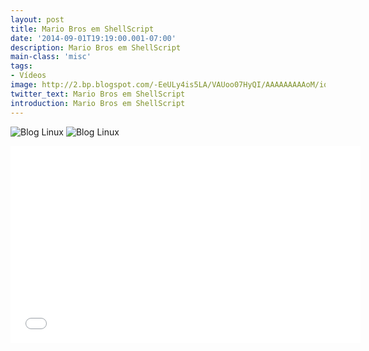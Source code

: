```yaml
---
layout: post
title: Mario Bros em ShellScript
date: '2014-09-01T19:19:00.001-07:00'
description: Mario Bros em ShellScript
main-class: 'misc'
tags:
- Vídeos
image: http://2.bp.blogspot.com/-EeULy4is5LA/VAUoo07HyQI/AAAAAAAAAoM/iq1S2nY_RxU/s72-c/marioshell.jpg
twitter_text: Mario Bros em ShellScript
introduction: Mario Bros em ShellScript
---
```

![Blog Linux](http://2.bp.blogspot.com/-EeULy4is5LA/VAUoo07HyQI/AAAAAAAAAoM/iq1S2nY_RxU/s320/marioshell.jpg "Blog Linux")
![Blog Linux](http://3.bp.blogspot.com/-cO4b7X0a1Zw/VAUou_otERI/AAAAAAAAAoU/hXeAfqecg60/s320/opensec-tux-mario.jpg "Blog Linux")
<iframe allowfullscreen="" frameborder="0" height="315" src="//www.youtube.com/embed/pIvXIY5kyso" width="560"><iframe>
